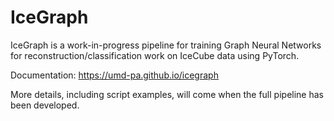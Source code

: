 # IceGraph

IceGraph is a work-in-progress pipeline for training Graph Neural Networks for reconstruction/classification work on IceCube data using PyTorch.

Documentation: https://umd-pa.github.io/icegraph

More details, including script examples, will come when the full pipeline has been developed.
